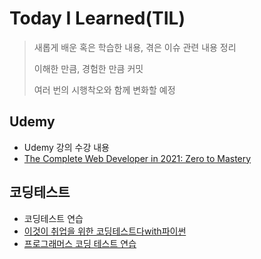 # Today I Learned(TIL)
> 새롭게 배운 혹은 학습한 내용, 겪은 이슈 관련 내용 정리
> 
> 이해한 만큼, 경험한 만큼 커밋
> 
> 여러 번의 시행착오와 함께 변화할 예정

## Udemy
- Udemy 강의 수강 내용
- [The Complete Web Developer in 2021: Zero to Mastery](https://www.udemy.com/course/the-complete-web-developer-zero-to-mastery/learn/lecture/9135004#overview)

## 코딩테스트
- 코딩테스트 연습
- [이것이 취업을 위한 코딩테스트다with파이썬](코딩테스트/CHAPTER03_그리디.md)
- [프로그래머스 코딩 테스트 연습](코딩테스트/프로그래머스_그리디.md)




